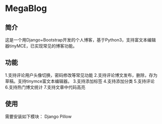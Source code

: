 # MegaBlog
## 简介

这是一个用Django+Bootstrap开发的个人博客，基于Python3，支持富文本编辑器tinyMCE，已实现常见的博客功能。

## 功能
1.支持评论用户头像切换，密码修改等常见功能
2.支持评论博文发布，删除，存为草稿。支持tinymce富文本编辑器。
3.支持添加标签
4.支持添加分类
5.支持评论
6.支持热门博文统计
7.支持文章中代码高亮

## 使用
需要安装如下模块：
    Django
    Pillow
